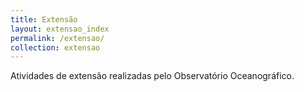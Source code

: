 ```yaml
---
title: Extensão
layout: extensao_index
permalink: /extensao/
collection: extensao
---
```


Atividades de extensão realizadas pelo Observatório Oceanográfico.
